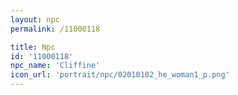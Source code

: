 ```yaml
---
layout: npc
permalink: /11000118

title: Npc
id: '11000118'
npc_name: 'Cliffine'
icon_url: 'portrait/npc/02010102_he_woman1_p.png'
---
```

